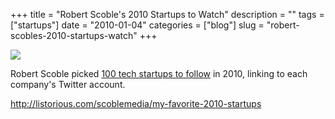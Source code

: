 +++
title = "Robert Scoble's 2010 Startups to Watch"
description = ""
tags = ["startups"]
date = "2010-01-04"
categories = ["blog"]
slug = "robert-scobles-2010-startups-watch"
+++



  <div class="notebook-screenshot"><a href="http://listorious.com/scoblemedia/my-favorite-2010-startups"><img src="http://media.konigi.com/bluga/wt4b421a9b4449b_large.jpg"/></a></div><p>Robert Scoble picked <a href="http://listorious.com/scoblemedia/my-favorite-2010-startups">100 tech startups to follow</a> in 2010, linking to each company's Twitter account.</p>

    
  <a href="http://listorious.com/scoblemedia/my-favorite-2010-startups">http://listorious.com/scoblemedia/my-favorite-2010-startups</a>

